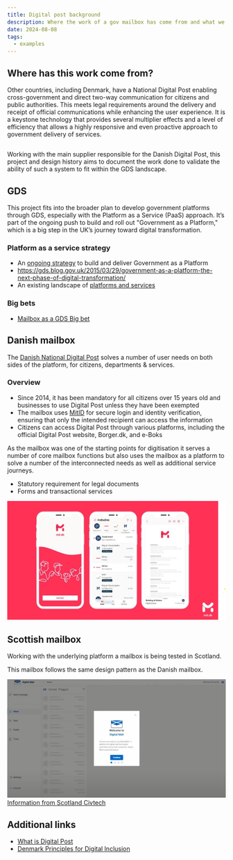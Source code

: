 ```yaml
---
title: Digital post background
description: Where the work of a gov mailbox has come from and what we want to accomplish
date: 2024-08-08
tags:
  - examples
---
```

## Where has this work come from?
Other countries, including Denmark, have a National Digital Post enabling cross-government and direct two-way communication for citizens and public authorities. This meets legal requirements around the delivery and receipt of official communications while enhancing the user experience. It is a keystone technology that provides several multiplier effects and a level of efficiency that allows a highly responsive and even proactive approach to government delivery of services.

##
Working with the main supplier responsible for the Danish Digital Post, this project and design history aims to document the work done to validate the ability of such a system to fit within the GDS landscape.

## GDS
This project fits into the broader plan to develop government platforms through GDS, especially with the Platform as a Service (PaaS) approach. It’s part of the ongoing push to build and roll out "Government as a Platform," which is a big step in the UK’s journey toward digital transformation.

### Platform as a service strategy
- An [ongoing strategy](https://gds.blog.gov.uk/2021/02/22/government-as-a-platform-gaap-milestones/) to build and deliver Government as a Platform
- https://gds.blog.gov.uk/2015/03/29/government-as-a-platform-the-next-phase-of-digital-transformation/
- An existing landscape of [platforms and services](https://www.gov.uk/service-toolkit#gov-uk-services)


### Big bets
- [Mailbox as a GDS Big bet](https://app.mural.co/t/gaap0347/m/gaap0347/1693566803138/ca3da8b0f9f5cadb7fcaa16a2484bf508da47c38?sender=3a2a9b68-f8bd-4c84-8bf4-5d74fbc39e5b)


## Danish mailbox
The [Danish National Digital Post](https://en.digst.dk/systems/digital-post/) solves a number of user needs on both sides of the platform, for citizens, departments & services.

### Overview
- Since 2014, it has been mandatory for all citizens over 15 years old and businesses to use Digital Post unless they have been exempted
- The mailbox uses [MitID](https://www.mitid.dk/en-gb/) for secure login and identity verification, ensuring that only the intended recipient can access the information
- Citizens can access Digital Post through various platforms, including the official Digital Post website, Borger.dk, and e-Boks

As the mailbox was one of the starting points for digitisation it serves a number of core mailbox functions but also uses the mailbox as a platform to solve a number of the interconnected needs as well as additional service journeys.

- Statutory requirement for legal documents
- Forms and transactional services

![Danish National Digital Post screenshots](denmark-mailbox.jpg)

## Scottish mailbox
Working with the underlying platform a mailbox is being tested in Scotland.

This mailbox follows the same design pattern as the Danish mailbox.

![Scottish mailbox screenshot showing inbox](civtech-mailbox.jpg)
[Information from Scotland Civtech](https://www.civtech.scot/demo-day-9-netcompany)

## Additional links
- [What is Digital Post](https://lifeindenmark.borger.dk/apps-and-digital-services/Digital-Post)
- [Denmark Principles for Digital Inclusion](https://en.digst.dk/media/31496/principles-for-digital-inclusion-eng.pdf)

